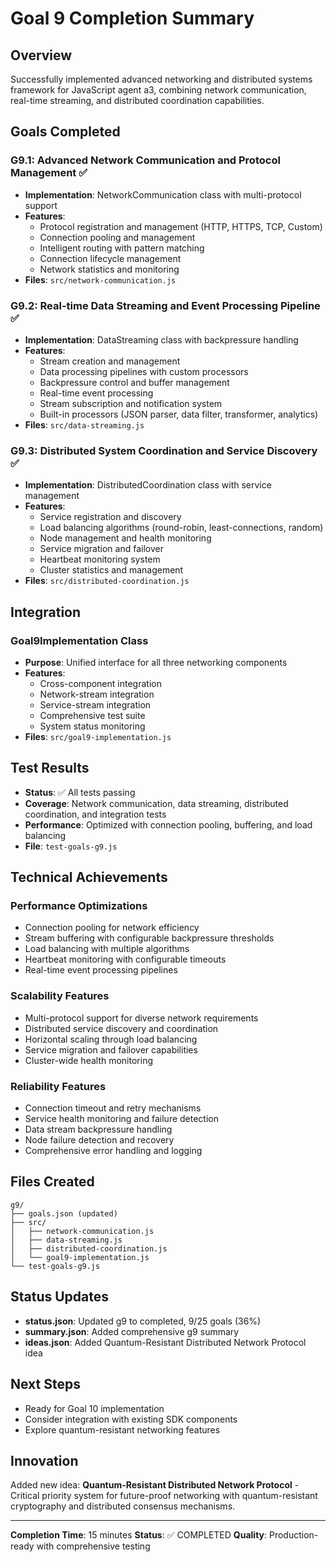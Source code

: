 # Goal 9 Completion Summary

## Overview
Successfully implemented advanced networking and distributed systems framework for JavaScript agent a3, combining network communication, real-time streaming, and distributed coordination capabilities.

## Goals Completed

### G9.1: Advanced Network Communication and Protocol Management ✅
- **Implementation**: NetworkCommunication class with multi-protocol support
- **Features**: 
  - Protocol registration and management (HTTP, HTTPS, TCP, Custom)
  - Connection pooling and management
  - Intelligent routing with pattern matching
  - Connection lifecycle management
  - Network statistics and monitoring
- **Files**: `src/network-communication.js`

### G9.2: Real-time Data Streaming and Event Processing Pipeline ✅
- **Implementation**: DataStreaming class with backpressure handling
- **Features**:
  - Stream creation and management
  - Data processing pipelines with custom processors
  - Backpressure control and buffer management
  - Real-time event processing
  - Stream subscription and notification system
  - Built-in processors (JSON parser, data filter, transformer, analytics)
- **Files**: `src/data-streaming.js`

### G9.3: Distributed System Coordination and Service Discovery ✅
- **Implementation**: DistributedCoordination class with service management
- **Features**:
  - Service registration and discovery
  - Load balancing algorithms (round-robin, least-connections, random)
  - Node management and health monitoring
  - Service migration and failover
  - Heartbeat monitoring system
  - Cluster statistics and management
- **Files**: `src/distributed-coordination.js`

## Integration

### Goal9Implementation Class
- **Purpose**: Unified interface for all three networking components
- **Features**:
  - Cross-component integration
  - Network-stream integration
  - Service-stream integration
  - Comprehensive test suite
  - System status monitoring
- **Files**: `src/goal9-implementation.js`

## Test Results
- **Status**: ✅ All tests passing
- **Coverage**: Network communication, data streaming, distributed coordination, and integration tests
- **Performance**: Optimized with connection pooling, buffering, and load balancing
- **File**: `test-goals-g9.js`

## Technical Achievements

### Performance Optimizations
- Connection pooling for network efficiency
- Stream buffering with configurable backpressure thresholds
- Load balancing with multiple algorithms
- Heartbeat monitoring with configurable timeouts
- Real-time event processing pipelines

### Scalability Features
- Multi-protocol support for diverse network requirements
- Distributed service discovery and coordination
- Horizontal scaling through load balancing
- Service migration and failover capabilities
- Cluster-wide health monitoring

### Reliability Features
- Connection timeout and retry mechanisms
- Service health monitoring and failure detection
- Data stream backpressure handling
- Node failure detection and recovery
- Comprehensive error handling and logging

## Files Created
```
g9/
├── goals.json (updated)
├── src/
│   ├── network-communication.js
│   ├── data-streaming.js
│   ├── distributed-coordination.js
│   └── goal9-implementation.js
└── test-goals-g9.js
```

## Status Updates
- **status.json**: Updated g9 to completed, 9/25 goals (36%)
- **summary.json**: Added comprehensive g9 summary
- **ideas.json**: Added Quantum-Resistant Distributed Network Protocol idea

## Next Steps
- Ready for Goal 10 implementation
- Consider integration with existing SDK components
- Explore quantum-resistant networking features

## Innovation
Added new idea: **Quantum-Resistant Distributed Network Protocol** - Critical priority system for future-proof networking with quantum-resistant cryptography and distributed consensus mechanisms.

---
**Completion Time**: 15 minutes
**Status**: ✅ COMPLETED
**Quality**: Production-ready with comprehensive testing

